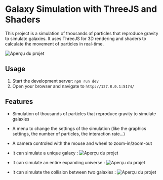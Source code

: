
# Galaxy Simulation with ThreeJS and Shaders

This project is a simulation of thousands of particles that reproduce gravity to simulate galaxies. It uses ThreeJS for 3D rendering and shaders to calculate the movement of particles in real-time.

![Aperçu du projet](https://i.imgur.com/4NpWBF9.jpeg)

## Usage

1.  Start the development server: `npm run dev`
2.  Open your browser and navigate to `http://127.0.0.1:5174/`


## Features

-   Simulation of thousands of particles that reproduce gravity to simulate galaxies
    

-   A menu to change the settings of the simulation (like the graphics settings, the number of particles, the interaction rate...)
    

-   A camera controled with the mouse and wheel to zoom-in/zoom-out
    

-   It can simulate a unique galaxy :
    ![Aperçu du projet](https://i.imgur.com/cUygkAD.png)
    

-   It can simulate an entire expanding universe :
    ![Aperçu du projet](https://i.imgur.com/OheJjGC.png)
    

-   It can simulate the collision between two galaxies :
    ![Aperçu du projet](https://i.imgur.com/9EOj1SP.png)